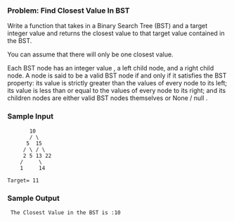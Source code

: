  <h3>Problem: Find Closest Value In BST</h3>


Write a function that takes in a Binary Search Tree (BST) and a target integer value and returns the
closest value to that target value contained in the BST.

You can assume that there will only be one closest value.

Each BST node has an integer value , a left child node, and a right child node. A node is
said to be a valid BST node if and only if it satisfies the BST property: its value is strictly greater
than the values of every node to its left; its value is less than or equal to the values of every node
to its right; and its children nodes are either valid BST nodes themselves or None / null .

<h3>Sample Input</h3>

           10
           / \
          5  15
         / \ / \
         2 5 13 22
        /     \
        1     14

    Target= 11

<h3>Sample Output</h3>

     The Closest Value in the BST is :10